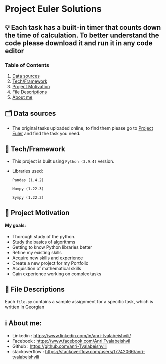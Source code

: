 # Project Euler Solutions

## 💡 Each task has a built-in timer that counts down the time of calculation. To better understand the code please download it and run it in any code editor


### Table of Contents

1. [Data sources](#Data_sources)
2. [Tech/Framework](#installation)
4. [Project Motivation](#motivation)
5. [File Descriptions](#files)
6. [About me](#me)


## 🗂️ Data sources <a name="Data_sources"></a>
- The original tasks uploaded online, to find them please go to [Project Euler](https://projecteuler.net/archives) and find the task you need.




## 🦾 Tech/Framework <a name="installation"></a>

- This project is built using `Python (3.9.4)` version.
- Libraries used:

    `Pandas (1.4.2)`

    `Numpy (1.22.3)`
    
    `Sympy (1.22.3)`

    



## 🎯 Project Motivation<a name="motivation"></a>

#### My goals:

- Thorough study of the python.
- Study the basics of algorithms
- Getting to know Python libraries better
- Refine my existing skills
- Acquire new skills and experience
- Create a new project for my Portfolio
- Acquisition of mathematical skills
- Gain experience working on complex tasks



## 📄 File Descriptions <a name="files"></a>

Each `file.py` contains a sample assignment for a specific task, which is written in Georgian



 
## ℹ️ About me<a name="me"></a>:

 - Linkedin : https://www.linkedin.com/in/anri-tvalabeishvili/   
 - Facebook : https://www.facebook.com/Anri.Tvalabeishvil   
 - Github : https://github.com/anri-Tvalabeishvili    
 - stackoverflow : https://stackoverflow.com/users/17742066/anri-tvalabeishvili   
